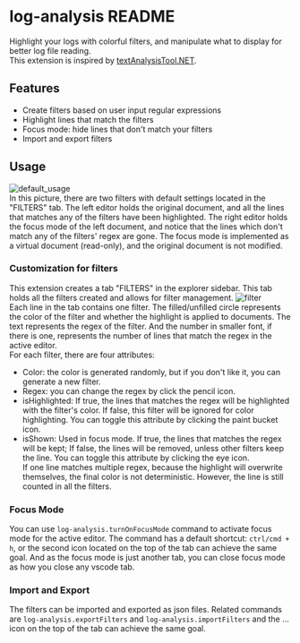 # log-analysis README

Highlight your logs with colorful filters, and manipulate what to display for better log file reading.  
This extension is inspired by [textAnalysisTool.NET](https://textanalysistool.github.io/).

## Features

- Create filters based on user input regular expressions
- Highlight lines that match the filters
- Focus mode: hide lines that don't match your filters
- Import and export filters

## Usage

![default_usage](https://raw.githubusercontent.com/SoySauceFor3/log-analysis/main/image/default_usage.png)  
In this picture, there are two filters with default settings located in the "FILTERS" tab. The left editor holds the original document, and all the lines that matches any of the filters have been highlighted. The right editor holds the focus mode of the left document, and notice that the lines which don't match any of the filters' regex are gone.
The focus mode is implemented as a virtual document (read-only), and the original document is not modified.

### Customization for filters

This extension creates a tab "FILTERS" in the explorer sidebar. This tab holds all the filters created and allows for filter management.
![filter](https://raw.githubusercontent.com/SoySauceFor3/log-analysis/main/image/filter.png)  
Each line in the tab contains one filter. The filled/unfilled circle represents the color of the filter and whether the highlight is applied to documents. The text represents the regex of the filter. And the number in smaller font, if there is one, represents the number of lines that match the regex in the active editor.  
For each filter, there are four attributes:

- Color: the color is generated randomly, but if you don't like it, you can generate a new filter.
- Regex: you can change the regex by click the pencil icon.
- isHighlighted: If true, the lines that matches the regex will be highlighted with the filter's color. If false, this filter will be ignored for color highlighting. You can toggle this attribute by clicking the paint bucket icon.
- isShown: Used in focus mode. If true, the lines that matches the regex will be kept; If false, the lines will be removed, unless other filters keep the line. You can toggle this attribute by clicking the eye icon.  
  If one line matches multiple regex, because the highlight will overwrite themselves, the final color is not deterministic. However, the line is still counted in all the filters.

### Focus Mode

You can use `log-analysis.turnOnFocusMode` command to activate focus mode for the active editor. The command has a default shortcut: `ctrl/cmd + h`, or the second icon located on the top of the tab can achieve the same goal. And as the focus mode is just another tab, you can close focus mode as how you close any vscode tab.

### Import and Export

The filters can be imported and exported as json files. Related commands are `log-analysis.exportFilters` and `log-analysis.importFilters` and the ... icon on the top of the tab can achieve the same goal.

